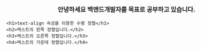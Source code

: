 ### 안녕하세요 백앤드개발자를 목표로 공부하고 있습니다.
<!DOCTYPE html>
<html lang="ko">

<head>
	<meta charset="UTF-8">
	<title>CSS Text</title>
	<style>
		h2 { text-align: left; }
		h3 { text-align: right; }
		h4 { text-align: center; }
	</style>
</head>

<body>

	<h1>text-align 속성을 이용한 수평 정렬</h1>
	<h2>텍스트의 왼쪽 정렬입니다.</h2>
	<h3>텍스트의 오른쪽 정렬입니다.</h3>
	<h4>텍스트의 가운데 정렬입니다.</h4>

</body>

</html>

<!--
**dlqhdwo1/dlqhdwo1** is a ✨ _special_ ✨ repository because its `README.md` (this file) appears on your GitHub profile.

Here are some ideas to get you started:

- 🔭 I’m currently working on ...
- 🌱 I’m currently learning ...
- 👯 I’m looking to collaborate on ...
- 🤔 I’m looking for help with ...
- 💬 Ask me about ...
- 📫 How to reach me: ...
- 😄 Pronouns: ...
- ⚡ Fun fact: ...
-->
